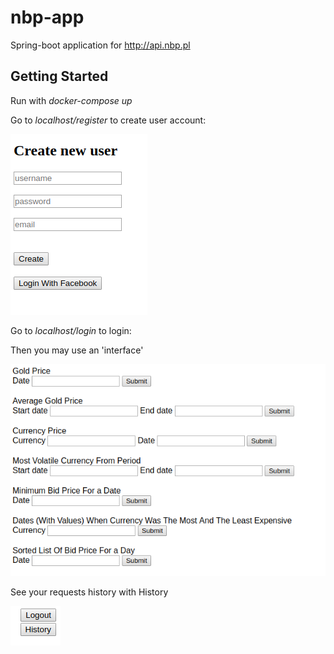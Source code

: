 # nbp-app
Spring-boot application for http://api.nbp.pl
## Getting Started 

Run with _docker-compose up_

Go to _localhost/register_ to create user account:

![alt text](images/register.png)

Go to _localhost/login_ to login:

Then you may use an 'interface'

![alt text](images/home.png)

See your requests history with History

![alt text](images/buttons.png)


